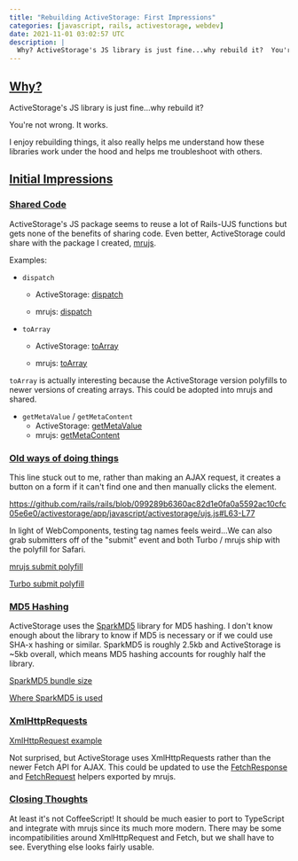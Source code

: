 ```yaml
---
title: "Rebuilding ActiveStorage: First Impressions"
categories: [javascript, rails, activestorage, webdev]
date: 2021-11-01 03:02:57 UTC
description: |
  Why? ActiveStorage's JS library is just fine...why rebuild it?  You're not wrong. It...
---
```


<h2 id="why">
  <a href="#why">
    Why?
  </a>
</h2>

ActiveStorage's JS library is just fine...why rebuild it?

You're not wrong. It works.

I enjoy rebuilding things, it also really helps me understand how these libraries work under the hood and helps me troubleshoot with others.

<h2 id="initial-impressions">
  <a href="#initial-impressions">
    Initial Impressions
  </a>
</h2>

<h3 id="shared-code">
  <a href="#shared-code">
    Shared Code
  </a>
</h3>

ActiveStorage's JS package seems to reuse a lot
of Rails-UJS functions but gets none of the benefits of
sharing code. Even better, ActiveStorage could share with
the package I created, [mrujs](https://github.com/paramagicdev/mrujs).

Examples:

- `dispatch`

  - ActiveStorage: [dispatch](https://github.com/rails/rails/blob/099289b6360ac82d1e0fa0a5592ac10cfc05e6e0/activestorage/app/javascript/activestorage/helpers.js#L25-L41)

  - mrujs: [dispatch](https://github.com/ParamagicDev/mrujs/blob/345ec84f8bdb74ac1961e95a9772f7e6411ff836/src/utils/events.ts#L12-L16)

- `toArray`

  - ActiveStorage: [toArray](https://github.com/rails/rails/blob/f95c0b7e96eb36bc3efc0c5beffbb9e84ea664e4/actionview/app/assets/javascripts/rails-ujs/utils/form.coffee#L5)

  - mrujs: [toArray](https://github.com/ParamagicDev/mrujs/blob/345ec84f8bdb74ac1961e95a9772f7e6411ff836/src/utils/dom.ts#L5-L7)

`toArray` is actually interesting because the ActiveStorage
version polyfills to newer versions of creating arrays.
This could be adopted into mrujs and shared.

- `getMetaValue` / `getMetaContent`
  - ActiveStorage:
    [getMetaValue](https://github.com/rails/rails/blob/099289b6360ac82d1e0fa0a5592ac10cfc05e6e0/activestorage/app/javascript/activestorage/helpers.js#L1-L6)
  - mrujs:
    [getMetaContent](https://github.com/ParamagicDev/mrujs/blob/345ec84f8bdb74ac1961e95a9772f7e6411ff836/src/utils/misc.ts#L39-L43)

<h3 id="old-methods">
  <a href="#old-methods">
    Old ways of doing things
  </a>
</h3>

This line stuck out to me, rather than making an AJAX
request, it creates a button on a form if it can't find one
and then manually clicks the element.

https://github.com/rails/rails/blob/099289b6360ac82d1e0fa0a5592ac10cfc05e6e0/activestorage/app/javascript/activestorage/ujs.js#L63-L77

In light of WebComponents, testing tag names feels
weird...We can also grab submitters off of the "submit"
event and both Turbo / mrujs ship with the polyfill for
Safari.

[mrujs submit polyfill](https://github.com/ParamagicDev/mrujs/blob/main/src/polyfills/submit-event.ts)

[Turbo submit polyfill](https://github.com/hotwired/turbo/blob/main/src/polyfills/submit-event.ts)

<h3 id="hashing">
  <a href="#hashing">
    MD5 Hashing
  </a>
</h3>

ActiveStorage uses the
[SparkMD5](https://github.com/satazor/js-spark-md5) library
for MD5 hashing. I don't know enough about the library to
know if MD5 is necessary or if we could use SHA-x hashing
or similar. SparkMD5 is roughly 2.5kb and ActiveStorage
is ~5kb overall, which means MD5 hashing accounts for
roughly half the library.

[SparkMD5 bundle size](https://bundlephobia.com/package/spark-md5@3.0.2)

[Where SparkMD5 is used](https://github.com/rails/rails/blob/099289b6360ac82d1e0fa0a5592ac10cfc05e6e0/activestorage/app/javascript/activestorage/file_checksum.js#L20)

<h3 id="xhr-requests">
  <a href="#xhr-requests">
   XmlHttpRequests
  </a>
</h3>

[XmlHttpRequest example](https://github.com/rails/rails/blob/main/activestorage/app/javascript/activestorage/blob_record.js#L14-L19)

Not surprised, but ActiveStorage uses XmlHttpRequests
rather than the newer Fetch API for AJAX. This could be
updated to use the [FetchResponse](https://github.com/ParamagicDev/mrujs/blob/main/src/http/fetchResponse.ts)
and [FetchRequest](https://github.com/ParamagicDev/mrujs/blob/main/src/http/fetchRequest.ts) helpers exported by mrujs.

<h3 id="closing-thoughts">
  <a href="#closing-thoughts">
    Closing Thoughts
  </a>
</h3>

At least it's not CoffeeScript! It should be much easier to port to TypeScript and integrate with mrujs since its much more modern. There may be some incompatibilities around XmlHttpRequest and Fetch, but we shall have to see. Everything else looks fairly usable.
